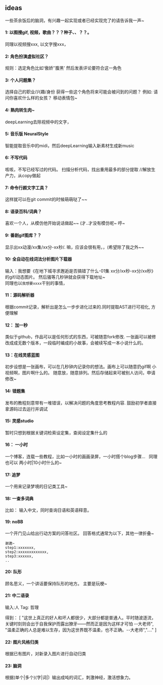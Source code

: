## ideas

一些茶余饭后的脑洞，有兴趣一起实现或者已经实现完了的请告诉我一声~

#### 1: 以图搜gif, 视频，歌曲？？？种子、、？？。
同理以视频搜xxx, 以文字搜xxx，

#### 2: 角色扮演虚拟社区？ 
规则：选定角色比如‘傲娇’’腹黑’ 然后发表评论要符合这一角色

#### 3: 个人问题集？
选择自己的职业/兴趣/身份  获得一些这个角色将来可能会被问到的问题？ 例如: 请问你喜欢什么样的女孩？ 移动表情包~

#### 4: 熟肉转生肉~
deepLearning去除视频中的文字，

#### 5: 音乐版 NeuralStyle
智能提取音乐中的midi，然后deepLearning输入新素材生成新music

#### 6: 不写代码
咳咳，不写已经写过的代码。 扫描分析代码，找出重用最多的部分提取 //解放生产力，从copy做起

#### 7: 命令行颜文字工具？
这样就可以在git commit的时候萌萌哒了~~

#### 8: 语录百科/词典？ 
喜欢一个人，从模仿他开始说话做起~~ (才..才没有模仿呢~ 哼~

#### 9: 番剧gif图库？？ 
显示出xx动漫/xx集/xx分-xx秒/. 嘛，应该会很有用，，(希望除了我之外~~

#### 10: 全自动在线词法分析图片下载器
输入：我想要《在地下城寻求邂逅是否搞错了什么-01集 xx分/xx秒-xx分/xx秒》的gif/动态图片。 然后骚等几秒钟就会获得下载地址~   
同理也以`我想要xxxx`干别的事情，

#### 11：源码解析器
根据commit记录，解析出是怎么一步步进化过来的.同时提取AST进行可视化, 方便理解

#### 12： 加一秒
类似于github，作品可以是任何形式的东西，可被随意fork修改. 一张画可以被修改成成无数个版本，一段临时编成的小故事，会被续写成一本小说什么的。 

#### 13：在线灵感蓝图
初步设想是一张画布，可以在几秒钟内记录你的想法。画布上可以随意扔gif啊 小视频啊，图片啊什么的。 随意放，随意排列。然后存储起来可被别人访问，申请修改~

#### 14: 错题集
发布的教程刻意带有一堆错误，以解决问题的角度思考教程内容. 鼓励初学者直接拿源码过去运行并调试

#### 15: 灵感studio
暂时只想到根据关键词检索设定集，查阅设定集什么的

#### 16： 一小时
一个博客，连载一些教程，比如一小时的画画录屏，一小时撘个blog步骤...   同理也可以 两小时|10小时什么的~

#### 17: 追梦
一个用来记录梦境的日记类工具~

#### 18: 一查多词典
比如： 输入中文，同时查询日语和英语释意。

#### 19: noBB

一个开门见山给出行动方案的问答社区。
回答格式通常为以下，其他一律折叠~
```
谢邀~
step1:xxxxxxx, 
step2:xxxxxxxxxxxxx,
step3:xxxxxx,
..
```

#### 20: 队形
顾名思义，一个讲话要保持队形的地方。 主要是玩梗~

#### 21: 中二语录
输入:人 Tag: 哲理

得到： [ "这世上真正的好人和坏人都很少，大部分都是普通人。平时随波逐流，关键时刻则会出于自我保护而露出獠牙——然而正是因为这样才可怕 --大老师", "温柔正确的人总是难以生存，因为这世界既不温柔，也不正确。--大老师","...." ]

#### 22: 图片风格归类
根据已有图片，对新录入图片进行自动归类

#### 23: 脑洞
根据(单个|多个)(字|词|)  输出成吨的词汇，刺激神经，激活想象力。

